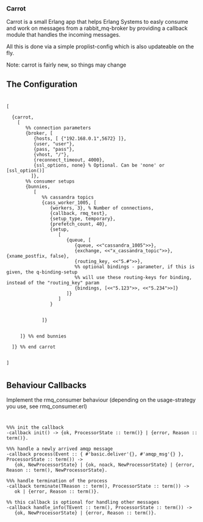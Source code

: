 ### Carrot

Carrot is a small Erlang app that helps Erlang Systems to easly consume and work on messages from
a rabbit_mq-broker by providing a callback module that handles the incoming messages.

All this is done via a simple proplist-config which is also updateable on the fly.

Note: carrot is fairly new, so things may change

## The Configuration

#

    [

      {carrot,
        [
           %% connection parameters
           {broker, [
              {hosts, [ {"192.168.0.1",5672} ]},
              {user, "user"},
              {pass, "pass"},
              {vhost, "/"},
              {reconnect_timeout, 4000},
              {ssl_options, none} % Optional. Can be 'none' or [ssl_option()]
             ]},
           %% consumer setups
           {bunnies,
              [
                 %% cassandra topics
                 {cass_worker_1005, [
                    {workers, 3}, % Number of connections,
                    {callback, rmq_test},
                    {setup_type, temporary},
                    {prefetch_count, 40},
                    {setup,
                       [
                          {queue, [
                             {queue, <<"cassandra_1005">>},
                             {exchange, <<"x_cassandra_topic">>}, {xname_postfix, false},
                             {routing_key, <<"5.#">>},
                             %% optional bindings - parameter, if this is given, the q-binding-setup
                             %% will use these routing-keys for binding, instead of the "routing_key" param
                             {bindings, [<<"5.123">>, <<"5.234">>]}
                          ]}
                       ]
                    }


                 ]}


         ]} %% end bunnies

      ]} %% end carrot


    ]

#

## Behaviour Callbacks

Implement the rmq_consumer behaviour (depending on the usage-strategy you use, see rmq_consumer.erl)

#

    %%% init the callback
    -callback init() -> {ok, ProcessorState :: term()} | {error, Reason :: term()}.

    %%% handle a newly arrived amqp message
    -callback process(Event :: { #'basic.deliver'{}, #'amqp_msg'{} }, ProcessorState :: term()) ->
       {ok, NewProcessorState} | {ok, noack, NewProcessorState} | {error, Reason :: term(), NewProcessorState}.

    %%% handle termination of the process
    -callback terminate(TReason :: term(), ProcessorState :: term()) ->
       ok | {error, Reason :: term()}.

    %% this callback is optional for handling other messages
    -callback handle_info(TEvent :: term(), ProcessorState :: term()) ->
       {ok, NewProcessorState} | {error, Reason :: term()}.

#


